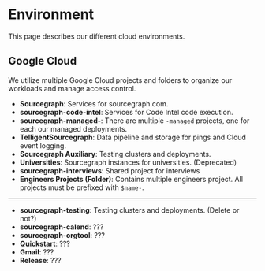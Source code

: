 # Environment

This page describes our different cloud environments.

## Google Cloud

We utilize multiple Google Cloud projects and folders to organize our workloads and manage access control.

- **Sourcegraph**: Services for sourcegraph.com.
- **sourcegraph-code-intel**: Services for Code Intel code execution.
- **sourcegraph-managed-**: There are multiple `-managed` projects, one for each our managed deployments.
- **TelligentSourcegraph**: Data pipeline and storage for pings and Cloud event logging.
- **Sourcegraph Auxiliary**: Testing clusters and deployments.
- **Universities**: Sourcegraph instances for universities. (Deprecated)
- **sourcegraph-interviews**: Shared project for interviews
- **Engineers Projects (Folder)**: Contains multiple engineers project. All projects must be prefixed with `$name-`.

---

- **sourcegraph-testing**: Testing clusters and deployments. (Delete or not?)
- **sourcegraph-calend**: ???
- **sourcegraph-orgtool**: ???
- **Quickstart**: ???
- **Gmail**: ???
- **Release**: ???

